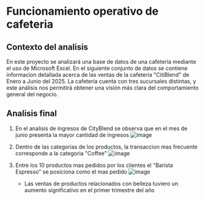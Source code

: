 # Funcionamiento operativo de cafeteria 
## Contexto del analisis
En este proyecto se analizará una base de datos de una cafetería mediante el uso de Microsoft Excel. En el siguiente conjunto de datos se contiene informacion detallada acerca de las ventas de la cafeteria "CitiBlend" de Enero a Junio del 2025. La cafetería cuenta con tres sucursales distintas, y este análisis nos permitirá obtener una visión más clara del comportamiento general del negocio.
## Analisis final 
1. En el analisis de ingresos de CityBlend se observa que en el mes de junio presenta la mayor cantidad de ingresos
   ![image](https://github.com/user-attachments/assets/1104a33c-b17d-4b8d-adbe-1a71dc6067b1)
2. Dentro de las categorias de los productos, la transaccion mas frecuente corresponde a la categoria "Coffee"
![image](https://github.com/user-attachments/assets/aa774960-fdd4-4a00-aefa-809ed8efff77)
3. Entre los 10 productos mas pedidos por los clientes el "Barista Espresso" se posiciona como el mas pedido  ![image](https://github.com/user-attachments/assets/bcc824a6-575c-4896-a91b-35c4a84da357)



   - Las ventas de productos relacionados con belleza tuviero un aumento significativo en el primer trimestre del año
   
